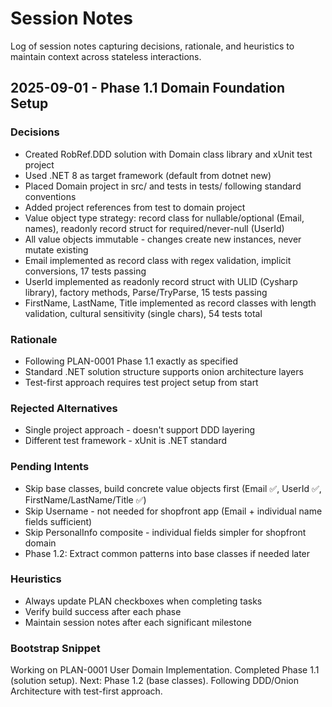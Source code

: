# Session Notes

Log of session notes capturing decisions, rationale, and heuristics to maintain context across stateless interactions.

## 2025-09-01 - Phase 1.1 Domain Foundation Setup

### Decisions
- Created RobRef.DDD solution with Domain class library and xUnit test project
- Used .NET 8 as target framework (default from dotnet new)
- Placed Domain project in src/ and tests in tests/ following standard conventions
- Added project references from test to domain project
- Value object type strategy: record class for nullable/optional (Email, names), readonly record struct for required/never-null (UserId)
- All value objects immutable - changes create new instances, never mutate existing
- Email implemented as record class with regex validation, implicit conversions, 17 tests passing
- UserId implemented as readonly record struct with ULID (Cysharp library), factory methods, Parse/TryParse, 15 tests passing
- FirstName, LastName, Title implemented as record classes with length validation, cultural sensitivity (single chars), 54 tests total

### Rationale
- Following PLAN-0001 Phase 1.1 exactly as specified
- Standard .NET solution structure supports onion architecture layers
- Test-first approach requires test project setup from start

### Rejected Alternatives
- Single project approach - doesn't support DDD layering
- Different test framework - xUnit is .NET standard

### Pending Intents
- Skip base classes, build concrete value objects first (Email ✅, UserId ✅, FirstName/LastName/Title ✅)
- Skip Username - not needed for shopfront app (Email + individual name fields sufficient)
- Skip PersonalInfo composite - individual fields simpler for shopfront domain
- Phase 1.2: Extract common patterns into base classes if needed later

### Heuristics
- Always update PLAN checkboxes when completing tasks
- Verify build success after each phase
- Maintain session notes after each significant milestone

### Bootstrap Snippet
Working on PLAN-0001 User Domain Implementation. Completed Phase 1.1 (solution setup). Next: Phase 1.2 (base classes). Following DDD/Onion Architecture with test-first approach.